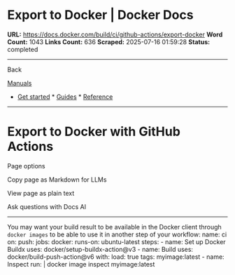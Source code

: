 # Export to Docker | Docker Docs

**URL:** https://docs.docker.com/build/ci/github-actions/export-docker
**Word Count:** 1043
**Links Count:** 636
**Scraped:** 2025-07-16 01:59:28
**Status:** completed

---

Back

[Manuals](https://docs.docker.com/manuals/)

  * [Get started](https://docs.docker.com/get-started/)   * [Guides](https://docs.docker.com/guides/)   * [Reference](https://docs.docker.com/reference/)

* * *

# Export to Docker with GitHub Actions

Page options

Copy page as Markdown for LLMs

View page as plain text

Ask questions with Docs AI

* * *

You may want your build result to be available in the Docker client through `docker images` to be able to use it in another step of your workflow:               name: ci          on:       push:          jobs:       docker:         runs-on: ubuntu-latest         steps:           - name: Set up Docker Buildx             uses: docker/setup-buildx-action@v3                      - name: Build             uses: docker/build-push-action@v6             with:               load: true               tags: myimage:latest                      - name: Inspect             run: |               docker image inspect myimage:latest